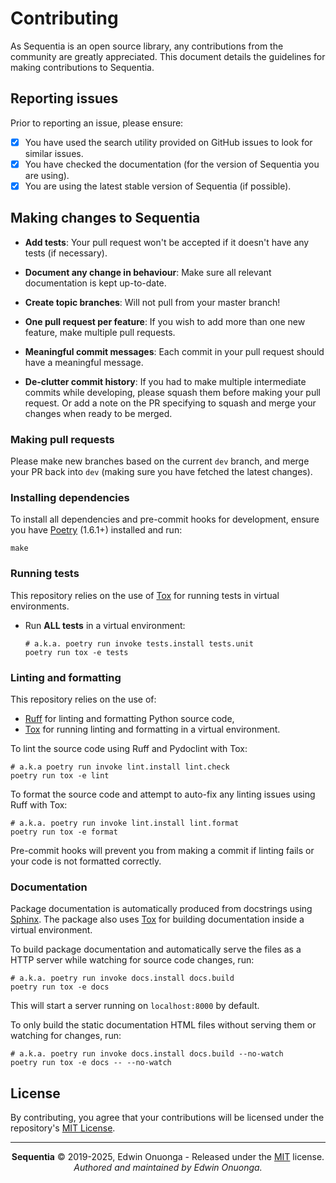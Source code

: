 # Contributing

As Sequentia is an open source library, any contributions from the community are greatly appreciated.
This document details the guidelines for making contributions to Sequentia.

## Reporting issues

Prior to reporting an issue, please ensure:

- [x] You have used the search utility provided on GitHub issues to look for similar issues.
- [x] You have checked the documentation (for the version of Sequentia you are using).
- [x] You are using the latest stable version of Sequentia (if possible).

## Making changes to Sequentia

- **Add tests**:
  Your pull request won't be accepted if it doesn't have any tests (if necessary).

- **Document any change in behaviour**:
  Make sure all relevant documentation is kept up-to-date.

- **Create topic branches**:
  Will not pull from your master branch!

- **One pull request per feature**:
  If you wish to add more than one new feature, make multiple pull requests.

- **Meaningful commit messages**:
  Each commit in your pull request should have a meaningful message.

- **De-clutter commit history**:
  If you had to make multiple intermediate commits while developing, please squash them before making your pull request.
  Or add a note on the PR specifying to squash and merge your changes when ready to be merged.

### Making pull requests

Please make new branches based on the current `dev` branch, and merge your PR back into `dev` (making sure you have fetched the latest changes).

### Installing dependencies

To install all dependencies and pre-commit hooks for development, ensure you have [Poetry](https://python-poetry.org/) (1.6.1+) installed and run:

```console
make
```

### Running tests

This repository relies on the use of [Tox](https://tox.wiki/en/4.11.3/) for running tests in virtual environments.

- Run **ALL tests** in a virtual environment:
  ```console
  # a.k.a. poetry run invoke tests.install tests.unit
  poetry run tox -e tests
  ```

### Linting and formatting

This repository relies on the use of:

- [Ruff](https://github.com/astral-sh/ruff) for linting and formatting Python source code,
- [Tox](https://tox.wiki/en/4.11.3/) for running linting and formatting in a virtual environment.

To lint the source code using Ruff and Pydoclint with Tox:

```console
# a.k.a poetry run invoke lint.install lint.check
poetry run tox -e lint
```

To format the source code and attempt to auto-fix any linting issues using Ruff with Tox:

```console
# a.k.a. poetry run invoke lint.install lint.format
poetry run tox -e format
```

Pre-commit hooks will prevent you from making a commit if linting fails or your code is not formatted correctly.

### Documentation

Package documentation is automatically produced from docstrings using [Sphinx](https://www.sphinx-doc.org/en/master/).
The package also uses [Tox](https://tox.wiki/en/4.11.3/) for building documentation inside a virtual environment.

To build package documentation and automatically serve the files as a HTTP server while watching for source code changes, run:

```console
# a.k.a. poetry run invoke docs.install docs.build
poetry run tox -e docs
```

This will start a server running on `localhost:8000` by default.

To only build the static documentation HTML files without serving them or watching for changes, run:

```console
# a.k.a. poetry run invoke docs.install docs.build --no-watch
poetry run tox -e docs -- --no-watch
```

## License

By contributing, you agree that your contributions will be licensed under the repository's [MIT License](/LICENSE).

---

<p align="center">
  <b>Sequentia</b> &copy; 2019-2025, Edwin Onuonga - Released under the <a href="https://opensource.org/licenses/MIT">MIT</a> license.<br/>
  <em>Authored and maintained by Edwin Onuonga.</em>
</p>
